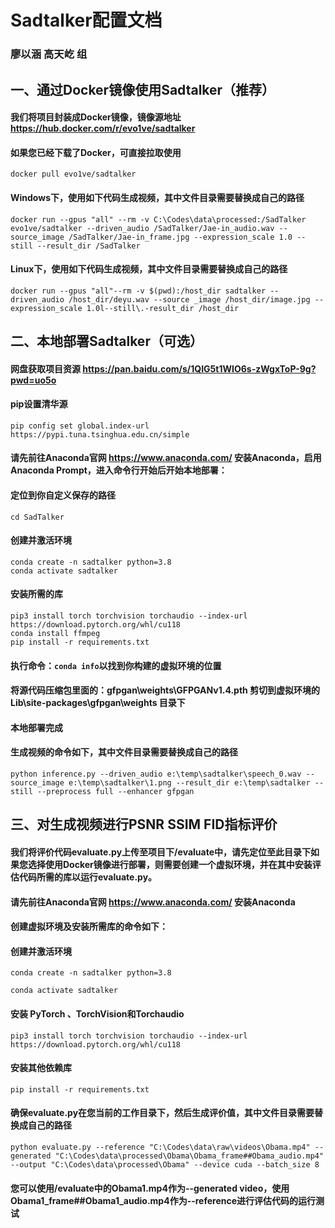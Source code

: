 # Sadtalker配置文档

### 廖以涵 高天屹 组


## 一、通过Docker镜像使用Sadtalker（推荐）

#### 我们将项目封装成Docker镜像，镜像源地址 https://hub.docker.com/r/evo1ve/sadtalker

#### 如果您已经下载了Docker，可直接拉取使用

 `docker pull evo1ve/sadtalker`

#### Windows下，使用如下代码生成视频，其中文件目录需要替换成自己的路径

`docker run --gpus "all" --rm -v C:\Codes\data\processed:/SadTalker evo1ve/sadtalker --driven_audio /SadTalker/Jae-in_audio.wav --source_image /SadTalker/Jae-in_frame.jpg --expression_scale 1.0 --still --result_dir /SadTalker` 

#### Linux下，使用如下代码生成视频，其中文件目录需要替换成自己的路径

`docker run --gpus "all"--rm -v $(pwd):/host_dir sadtalker --driven_audio /host_dir/deyu.wav --source _image /host_dir/image.jpg --expression_scale 1.0l--still\.-result_dir /host_dir`  




## 二、本地部署Sadtalker（可选）

#### 网盘获取项目资源 https://pan.baidu.com/s/1QIG5t1WIO6s-zWgxToP-9g?pwd=uo5o

#### pip设置清华源

`pip config set global.index-url https://pypi.tuna.tsinghua.edu.cn/simple`

#### 请先前往Anaconda官网 https://www.anaconda.com/ 安装Anaconda，启用Anaconda Prompt，进入命令行开始后开始本地部署：

#### 定位到你自定义保存的路径

`cd SadTalker`

#### 创建并激活环境

`conda create -n sadtalker python=3.8`  
`conda activate sadtalker`

#### 安装所需的库

`pip3 install torch torchvision torchaudio --index-url https://download.pytorch.org/whl/cu118`  
`conda install ffmpeg`  
`pip install -r requirements.txt`

#### 执行命令：`conda info`以找到你构建的虚拟环境的位置

#### 将源代码压缩包里面的：gfpgan\weights\GFPGANv1.4.pth 剪切到虚拟环境的 Lib\site-packages\gfpgan\weights 目录下

#### 本地部署完成

#### 生成视频的命令如下，其中文件目录需要替换成自己的路径

`python inference.py --driven_audio e:\temp\sadtalker\speech_0.wav --source_image e:\temp\sadtalker\1.png --result_dir e:\temp\sadtalker --still --preprocess full --enhancer gfpgan`



## 三、对生成视频进行PSNR SSIM FID指标评价

#### 我们将评价代码evaluate.py上传至项目下/evaluate中，请先定位至此目录下如果您选择使用Docker镜像进行部署，则需要创建一个虚拟环境，并在其中安装评估代码所需的库以运行evaluate.py。

#### 请先前往Anaconda官网 https://www.anaconda.com/ 安装Anaconda

#### 创建虚拟环境及安装所需库的命令如下：

#### 创建并激活环境 

`conda create -n sadtalker python=3.8`  

`conda activate sadtalker`

#### 安装 PyTorch 、TorchVision和Torchaudio

`pip3 install torch torchvision torchaudio --index-url https://download.pytorch.org/whl/cu118`

#### 安装其他依赖库 

`pip install -r requirements.txt`  

#### 确保evaluate.py在您当前的工作目录下，然后生成评价值，其中文件目录需要替换成自己的路径

`python evaluate.py --reference "C:\Codes\data\raw\videos\Obama.mp4" --generated "C:\Codes\data\processed\Obama\Obama_frame##Obama_audio.mp4" --output "C:\Codes\data\processed\Obama" --device cuda --batch_size 8`

#### 您可以使用/evaluate中的Obama1.mp4作为--generated video，使用Obama1_frame##Obama1_audio.mp4作为--reference进行评估代码的运行测试

